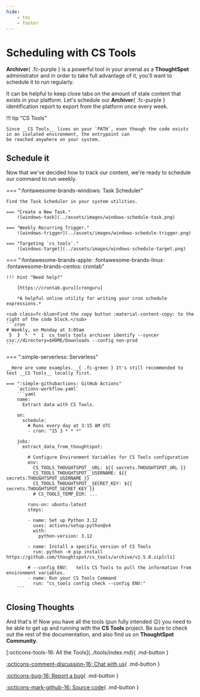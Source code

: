 ```yaml
---
hide:
    - toc
    - footer
---
```


# Scheduling with __CS Tools__

__Archiver__{ .fc-purple } is a powerful tool in your arsenal as a __ThoughtSpot__ administrator and in order to take
full advantage of it, you'll want to schedule it to run regularly.

It can be helpful to keep close tabs on the amount of stale content that exists in your platform. Let's schedule our
__Archiver__{ .fc-purple } identification report to export from the platform once every week.

!!! tip "CS Tools"

    Since __CS Tools__ lives on your `PATH`, even though the code exists in an isolated environment, the entrypoint can
    be reached anywhere on your system.


## Schedule it

Now that we've decided how to track our content, we're ready to schedule our command to run weekly.

=== ":fontawesome-brands-windows: Task Scheduler"

    Find the Task Scheduler in your system utilities.

    === "Create a New Task."
        ![windows-task](../assets/images/windows-schedule-task.png)

    === "Weekly Recurring Trigger."
        ![windows-trigger](../assets/images/windows-schedule-trigger.png)

    === "Targeting `cs_tools`."
        ![windows-target](../assets/images/windows-schedule-target.png)

=== ":fontawesome-brands-apple: :fontawesome-brands-linux: :fontawesome-brands-centos: crontab"

    !!! hint "Need help?"

        [https://crontab.guru][cronguru]

        *A helpful online utility for writing your cron schedule expressions.*
    
    <sub class=fc-blue>Find the copy button :material-content-copy: to the right of the code block.</sub>
    ```cron
    # Weekly, on Monday at 3:05am
     5  3  *  *  1  cs_tools tools archiver identify --syncer csv://directory=$HOME/Downloads --config non-prod
    ```

=== ":simple-serverless: Serverless"

    __Here are some examples.__{ .fc-green } It's still recommended to test __CS Tools__ locally first.

    === ":simple-githubactions: GitHub Actions"
        `actions-workflow.yaml`
        ```yaml
        name:
          Extract data with CS Tools.

        on:
          schedule:
            # Runs every day at 3:15 AM UTC
            - cron: "15 3 * * *"

        jobs:
          extract_data_from_thoughtspot:

            # Configure Environment Variables for CS Tools configuration
            env:
              CS_TOOLS_THOUGHTSPOT__URL: ${{ secrets.THOUGHTSPOT_URL }}
              CS_TOOLS_THOUGHTSPOT__USERNAME: ${{ secrets.THOUGHTSPOT_USERNAME }}
              CS_TOOLS_THOUGHTSPOT__SECRET_KEY: ${{ secrets.THOUGHTSPOT_SECRET_KEY }}
              # CS_TOOLS_TEMP_DIR: ...

            runs-on: ubuntu-latest
            steps:

            - name: Set up Python 3.12
              uses: actions/setup-python@v4
              with:
                python-version: 3.12

            - name: Install a specific version of CS Tools
              run: python -m pip install https://github.com/thoughtspot/cs_tools/archive/v1.5.0.zip[cli]

            # --config ENV:   tells CS Tools to pull the information from environment variables.
            - name: Run your CS Tools Command
              run: "cs_tools config check --config ENV:"
        ```

## Closing Thoughts

And that's it! Now you have all the tools (pun fully intended :wink:) you need to be able to get up and running with the
__CS Tools__ project. Be sure to check out the rest of the documentation, and also find us on __ThoughtSpot Community__.

<div class=grid-define-columns data-columns=4 markdown="block">
[:octicons-tools-16: All the Tools](../tools/index.md){ .md-button }

[:octicons-comment-discussion-16: Chat with us](https://github.com/thoughtspot/cs_tools/discussions/55){ .md-button }

[:octicons-bug-16: Report a bug](https://github.com/thoughtspot/cs_tools/issues/new/choose){ .md-button }

[:octicons-mark-github-16: Source code](https://github.com/thoughtspot/cs_tools){ .md-button }
</div>


[cronguru]: https://crontab.guru/
[schtasks]: https://docs.microsoft.com/en-us/previous-versions/orphan-topics/ws.10/cc772785(v=ws.10)?redirectedfrom=MSDN
[github-help]: https://github.com/thoughtspot/cs_tools/issues/new/choose
[search-cs_tools]: https://community.thoughtspot.com/s/global-search/cs_tools
